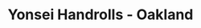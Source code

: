 ---
layout: place
title: "Yonsei Handrolls - Oakland"
permalink: /california/oakland/yonsei-handrolls-oakland.html
stateAbbr: CA
stateName: California
cityName: Oakland
seo:
  name: "Yonsei Handrolls - Oakland"
  type: Restaurant
  links: https://www.yonseihandrolls.com/
description: "Yonsei Handrolls - Oakland serves delicious sushi in Oakland, California. Try fresh Japanese dishes for a great dining experience. "
place_id: ChIJgUhKz2aBj4ARuN4px709pHY
photos:
  - name: >-
      places/ChIJgUhKz2aBj4ARuN4px709pHY/photos/AeeoHcKXF8hAXusHdqYTwxbI_FomTBd8lwcvZ0kZja2VlxQ8ROGPDwm2nRffx5vtboLjSrWkcjAnpH5Q_aBe-lbxodPqP6zO81_vTXJp4NRAoONJ7e7Q3npM_zrHH_EZrPZ6S6m-HnBUeYTNXfthZyu28u5rOb947jv3DCod1Gc_tPafD8tM3E57l_vbxeUol8UiTWNBbTLxf5lccLdCbBve6jKvs2ImOqy1Q97wVtXkaKDm1H4sYhBtwNIrgL9ltxeFRWb2YrhnmahqcCGDdyoQ8aUf81fdZJalDlLHTen1xbS0jLVm2y6cEn9w11BP2AFNTb7KX6hnB_fhNTdzql5oRc_sX05ALgNtCHB2kLPi1gD8mKAPwyEaWuIJ5QoP575vYJhwmLakCMB3_f_hRL3LIJ5xKpVJihBWdUWx0Ls6a-JqbiKR
    widthPx: 3024
    heightPx: 4032
    authorAttributions:
      - displayName: Jean L
        uri: https://maps.google.com/maps/contrib/102256588997957643557
        photoUri: >-
          https://lh3.googleusercontent.com/a-/ALV-UjUIIrx8ql5rNXjH3UmZqCSLLngrPNPQouyLQGzaRKEduv8zHum3vg=s100-p-k-no-mo
    flagContentUri: >-
      https://www.google.com/local/imagery/report/?cb_client=maps_api_places.places_api&image_key=!1e10!2sCIHM0ogKEICAgICh3LnHnwE&hl=en-US
    googleMapsUri: >-
      https://www.google.com/maps/place//data=!3m4!1e2!3m2!1sCIHM0ogKEICAgICh3LnHnwE!2e10!4m2!3m1!1s0x808f8166cf4a4881:0x76a43dbdc729deb8
  - name: >-
      places/ChIJgUhKz2aBj4ARuN4px709pHY/photos/AeeoHcL61bI3rSjiiuT-uuvNOJ_14Y_up8KTAZq-Sa3TmCEQcB6bydD94zFmaFaXZV7ErxeqeL2ZZR0fguoK0RtdGtjxbnKXWf4IaOBibpa-jkZ8NSKnSUdAWWJdlZxdySMJEczYMPuF5BV8khgSf76nGioHmFZmDeLIbHehl2oxumWk5iib0nGJeSoAf4Dsx8_LPo7obaBfDFuaosadf4WtdI7zEA3MT8iL02TpHC36tsfHi3ngIyUO3QqZ5QRd8f_K86EGOxmQT6hU569LkHYKFesMK5X1ubKf1ZJ-HOakrcIi_g
    widthPx: 4800
    heightPx: 3200
    authorAttributions:
      - displayName: Yonsei Handrolls | Oakland
        uri: https://maps.google.com/maps/contrib/101918219672282953622
        photoUri: >-
          https://lh3.googleusercontent.com/a-/ALV-UjUxVuwkbY6G-qYmNzpPgQ22iapNWymlQOneC22h4ujW3Krxy00=s100-p-k-no-mo
    flagContentUri: >-
      https://www.google.com/local/imagery/report/?cb_client=maps_api_places.places_api&image_key=!1e10!2sAF1QipPCDzPx_K11xKp53EvjHt_Y1KGgDcds7yJpR7ci&hl=en-US
    googleMapsUri: >-
      https://www.google.com/maps/place//data=!3m4!1e2!3m2!1sAF1QipPCDzPx_K11xKp53EvjHt_Y1KGgDcds7yJpR7ci!2e10!4m2!3m1!1s0x808f8166cf4a4881:0x76a43dbdc729deb8
  - name: >-
      places/ChIJgUhKz2aBj4ARuN4px709pHY/photos/AeeoHcJrTJ9z7uq6OcUotQZ1-P623VeU4NDu07kf4Vn609bbSNlCuYENubn3yg0McME9Vc3ROLb8nMSj4yReKo-V3KCbaMtxVNMkSv1OpyQsW-nLH1lDJrGDvrEFi7_1_3FJQ2eyNKuGL7UE5Sm7ShNi03WBfSoYUlYi2aqz4iBplJeHUqhqgaquePT1wieUBmps9DZOic4jUZoJt6qRq9EytW6QiUbfhH3ifHSNq2rVvHG1zSsFiwqZddUPtDKii9jvaqQ0ZSadkgnApkjZc9QwIOuK5ezIVmJinFz3ts_M5oF0Q7AIrGpUV3FXg1amULTMOpa2vtv5MtneHIpE5uMbuT6wej21VAWpgkh6-9oCkiqp4BX0rrhL6-7dAMDSe4fRKPoo16Dx53B_UTxyTjY_c3leyibHMn0tDZZPnCrkquIJkw
    widthPx: 4030
    heightPx: 2915
    authorAttributions:
      - displayName: Jean L
        uri: https://maps.google.com/maps/contrib/102256588997957643557
        photoUri: >-
          https://lh3.googleusercontent.com/a-/ALV-UjUIIrx8ql5rNXjH3UmZqCSLLngrPNPQouyLQGzaRKEduv8zHum3vg=s100-p-k-no-mo
    flagContentUri: >-
      https://www.google.com/local/imagery/report/?cb_client=maps_api_places.places_api&image_key=!1e10!2sCIHM0ogKEICAgICPyqzmSw&hl=en-US
    googleMapsUri: >-
      https://www.google.com/maps/place//data=!3m4!1e2!3m2!1sCIHM0ogKEICAgICPyqzmSw!2e10!4m2!3m1!1s0x808f8166cf4a4881:0x76a43dbdc729deb8
  - name: >-
      places/ChIJgUhKz2aBj4ARuN4px709pHY/photos/AeeoHcJGmmxHXLlUJY_w_R_3Le-UYwPNBD-wZXdt8foDkrJ92nw_BrodNZTwmZfEHkAe0xuZpcVo-6oTCQudn5zwY9OhCffsUcTfXOB4cb7IcRuJBNk1NnCvceVsh6uhJvJZl_eNox1KInHnveGckSu55P_tOT9dUVfTCzraJ-OsXJ5KHuBmVhAAwg6oPhpbR454uGC2HW84Ib49qjpvb2U6R-5kXysbAMqI6NgfVZHbtgXeoeTWj_l-MgUOKXWmxyx8Xpx1gNZEbQY9QLKn-Ty38vIFnK8Y-YXmpGHpv66N8OmjI8NEhGFtt_SyGirj6zahpATWBrctKIkHOBCXCw5e-86dyaaUQJV2_Iq8MtNjWGJB2KBIOhYurRZcbbRmNgZgPri_WDjS2cv0eQr7vmoJ0iC-_7WC8jWGoR5DvpL2cc0
    widthPx: 4000
    heightPx: 2252
    authorAttributions:
      - displayName: k k
        uri: https://maps.google.com/maps/contrib/107069035686337053059
        photoUri: >-
          https://lh3.googleusercontent.com/a/ACg8ocKQP0kVaPdgwyPcAz6Lh84eIM9N2UO9vLLRS-xuR1a0q_eS1VgO=s100-p-k-no-mo
    flagContentUri: >-
      https://www.google.com/local/imagery/report/?cb_client=maps_api_places.places_api&image_key=!1e10!2sCIHM0ogKEICAgIDbx_G-Fw&hl=en-US
    googleMapsUri: >-
      https://www.google.com/maps/place//data=!3m4!1e2!3m2!1sCIHM0ogKEICAgIDbx_G-Fw!2e10!4m2!3m1!1s0x808f8166cf4a4881:0x76a43dbdc729deb8
  - name: >-
      places/ChIJgUhKz2aBj4ARuN4px709pHY/photos/AeeoHcJF75nTo7GcIMI0eXmQD8V9ZYhvx23drr8Dqr8VLXershz59SRyJCUUH2iI9UAbvPUuugRYdemeRBVU-6VyH9tenLE1c3TEEJCCu4Y3yewcOsusk8zJXuQAUcVDKfFkHTTZu1iRQbiRKKsCJGCXS94IgfmiHOyKbNuAvX_gIODSNG6KdakAQr__aqFkjC-pB1v5_RzKWAq3vOs0427tW8FHZDjsM_Fb9ICB0-nThr4V_v4SCznPOb8EFs9PEA9Oil3BaLbDv7OUrFjVjIjB_1fiqlrF_VZ1yRI7NpOR18GMMOJbWl1vzPy4duYzYf2lixrwW2bd32FeyiVRdTlgzD93B1o3zUNPa5jIoTQR93cOWztSICyO5PNgoeuDqkUMCMxuSkOPeDzg--l0hAUzylet3gcKqNiSsNnH9QXyJ9-m8X-z
    widthPx: 3472
    heightPx: 4624
    authorAttributions:
      - displayName: Alison M C
        uri: https://maps.google.com/maps/contrib/105928467453016129393
        photoUri: >-
          https://lh3.googleusercontent.com/a-/ALV-UjWMD_iUWr1OtN05YTSQJoHQ6qM2CJiqqLdc8LyeQAHqkUinpT4=s100-p-k-no-mo
    flagContentUri: >-
      https://www.google.com/local/imagery/report/?cb_client=maps_api_places.places_api&image_key=!1e10!2sCIHM0ogKEICAgIDLx9Dg3gE&hl=en-US
    googleMapsUri: >-
      https://www.google.com/maps/place//data=!3m4!1e2!3m2!1sCIHM0ogKEICAgIDLx9Dg3gE!2e10!4m2!3m1!1s0x808f8166cf4a4881:0x76a43dbdc729deb8
  - name: >-
      places/ChIJgUhKz2aBj4ARuN4px709pHY/photos/AeeoHcIgt6m1UqFYfsIt6bJdP-ggulbKUfDckRi1lHLp9-Eh5O2zSLIlz1WKYy4ilgxPRLGI5pybyuLwusHOsO6pEfwe__j56fNOYU8hyADlFb4xWS_f_qh5lW30vWFwg1OHzKOBiccL1s5S5_o4TdlRITl5sDdR7VOSipBdEfzmh_VHuRQ8P7ZSqAiSc-QzxV6hTsxuFmPuqySHCGNNZ6fONywd4eKate23ywFwVwFglOltge7OLooYY0Jb8uy4UzFzHsHmlJorMBzVwa6do0qc1F2SqaI_G4IVCEsvGNnYFEv1xA
    widthPx: 1800
    heightPx: 1200
    authorAttributions:
      - displayName: Yonsei Handrolls | Oakland
        uri: https://maps.google.com/maps/contrib/101918219672282953622
        photoUri: >-
          https://lh3.googleusercontent.com/a-/ALV-UjUxVuwkbY6G-qYmNzpPgQ22iapNWymlQOneC22h4ujW3Krxy00=s100-p-k-no-mo
    flagContentUri: >-
      https://www.google.com/local/imagery/report/?cb_client=maps_api_places.places_api&image_key=!1e10!2sAF1QipN7BFJqxklkiJoIw4b0Yho2Jtq9-zauKUJvvxbz&hl=en-US
    googleMapsUri: >-
      https://www.google.com/maps/place//data=!3m4!1e2!3m2!1sAF1QipN7BFJqxklkiJoIw4b0Yho2Jtq9-zauKUJvvxbz!2e10!4m2!3m1!1s0x808f8166cf4a4881:0x76a43dbdc729deb8
  - name: >-
      places/ChIJgUhKz2aBj4ARuN4px709pHY/photos/AeeoHcIs0vINCNB7CL6OPM38YnIHkHdnGtfMC1yRNXLfa9WFOZWR4WsjMsRboLCO9KL6_b89nijmofBmekSbFw0WwqvkNba7zUir1nKNNrwBIIGQBQNoPMBXLnScyuXLrwYlBjHINNmu3Ll1k4a0bfp0Pu0XTD8JUubg4BwqKPEVewcgc4EJwrPqqpMiChRsq6gapqcBo072XxOj8b_Jrq1y7o6XQkInw74P4RLm491P-Gu5Ot74yuct-xaesC7vuyuAIYC-SJ53y-ILdODeqBDtYLRO-YBNn9YLZhLQdac7Z3lUNHvE17j1LNWKhpkcAy4e5Khmk29lDWuB6FO9W-6o_KyFopSMyPdhX_caNKoF2EJCOi63B6Em0mIoqgouVtmq_NO9FOAzL4oSbNlj15pKeoecuiKQb3axK_qdq0QsMNmdxw
    widthPx: 3024
    heightPx: 4032
    authorAttributions:
      - displayName: Kathleen S
        uri: https://maps.google.com/maps/contrib/109383364523945736298
        photoUri: >-
          https://lh3.googleusercontent.com/a-/ALV-UjWjNdoIOgquQVk5E1NxkkRINRUMGjidCe_dhOL9IzAMAKCbH_fG=s100-p-k-no-mo
    flagContentUri: >-
      https://www.google.com/local/imagery/report/?cb_client=maps_api_places.places_api&image_key=!1e10!2sCIHM0ogKEICAgID1tbvBPw&hl=en-US
    googleMapsUri: >-
      https://www.google.com/maps/place//data=!3m4!1e2!3m2!1sCIHM0ogKEICAgID1tbvBPw!2e10!4m2!3m1!1s0x808f8166cf4a4881:0x76a43dbdc729deb8
  - name: >-
      places/ChIJgUhKz2aBj4ARuN4px709pHY/photos/AeeoHcJ1S_nfVQLgWQ_feFKPyEj1ejbBEvaHKZjeHd4BL3j4B9s2tKsrl2o7RhqAfihke0dEwtRzZO2Hcqjbu83kn6Izvu_suF0FdJCKB2f5sVMPKEsp65agrhN8X5Jd9bE84YI6-msUyn7crXY72EddKNUFt0KXdORmp2LhV9ydKNXOnlIa4y-FR3SaDGRdHxcYgNBDK2x80NgrsQ5vpxNxFH3jwMZctytCOD-_njeEZ2mLWLhoAW4O-wy5qL2a04-Q_dEcTsD8eDJJxJSEOzaUDT3x66NZ649HGxxcVTwZQFicsDmaK0lSgQkfNyTMgw6bWYp9hJob4VY3Ov27oJuZqu1YUV3QpmERd8wTFW-r9MwC58e305b0mFdokLK4A058tLfkI7PPlbaq7ZpL9QInLnBTPVLhYb0Lha8LlEalx1BEZVJj
    widthPx: 4032
    heightPx: 3024
    authorAttributions:
      - displayName: Erich Grois
        uri: https://maps.google.com/maps/contrib/114180331738547202756
        photoUri: >-
          https://lh3.googleusercontent.com/a-/ALV-UjWCHjh7s9giHZQXG-3g5lxqjrPyzaRjkyVuRCwrz-2x46BeXgvEZA=s100-p-k-no-mo
    flagContentUri: >-
      https://www.google.com/local/imagery/report/?cb_client=maps_api_places.places_api&image_key=!1e10!2sCIHM0ogKEICAgICvo4jzwwE&hl=en-US
    googleMapsUri: >-
      https://www.google.com/maps/place//data=!3m4!1e2!3m2!1sCIHM0ogKEICAgICvo4jzwwE!2e10!4m2!3m1!1s0x808f8166cf4a4881:0x76a43dbdc729deb8
  - name: >-
      places/ChIJgUhKz2aBj4ARuN4px709pHY/photos/AeeoHcKKnIAFdyeca2cL9mabMjB5a_xq9Rzv_tnfCzF91qA_KTiMXnYBpC13d_solToutXnbGQi5m9C66cEyLBdHZ7EtndeAn3ONRjQS6xEYbdmOCDwiiLhZdAlC-zspzbT6jHalKQEaq4wNSV6gEHs7j-i-u7WXRF4WKSYIQiLj2eRmT4LqicNEgDjH7Zjib86R1UJCHt5PKPIyT1xpFKiUZDq0QFcueqTqx6Zzzq6ZDOPBLpdf0761CHAYpxVcAt207owNeUV3iZFBaIIuKeUtY8kPPNK8wb-dlRcuoUvbFh0e3eDB2nrLEaUsy0qtuMHTl1elpZ5gMJntDaTrYIUjSadTg9EAVFz1KtRKZrjFBKorbQJ9fRnFUOPdZjOxYsDQJ8AIBGCoB9nu1pdHFyJq3_1RZaFW9O51DiiKq99r8g6NsWE3
    widthPx: 3000
    heightPx: 4000
    authorAttributions:
      - displayName: Kelly Richards
        uri: https://maps.google.com/maps/contrib/104981639455595557412
        photoUri: >-
          https://lh3.googleusercontent.com/a-/ALV-UjVS-rjrJZNjv5-GeQ0PS11JGogU6OVB5e-uFlTlfxVEau7WXolUlQ=s100-p-k-no-mo
    flagContentUri: >-
      https://www.google.com/local/imagery/report/?cb_client=maps_api_places.places_api&image_key=!1e10!2sCIHM0ogKEICAgICj3vrCjQE&hl=en-US
    googleMapsUri: >-
      https://www.google.com/maps/place//data=!3m4!1e2!3m2!1sCIHM0ogKEICAgICj3vrCjQE!2e10!4m2!3m1!1s0x808f8166cf4a4881:0x76a43dbdc729deb8
  - name: >-
      places/ChIJgUhKz2aBj4ARuN4px709pHY/photos/AeeoHcJULPJavyvDHN9KraWSO8FtNFQlyNpEaLIeWVkWa3ZfOoyMq9Ts8-xAC-Z_ssBpKvmC5ReB7WlRUXPZ_gI7gcPrh65KjrGewwl_yRlkAbRiShvLOoExSJHfjJsGxpop2Znr2THyToPCqyBBlkAKcNV874VTec_fR406vzsb-KgDkNnrxYysJ7uAagin58MHaQFHOMVeXuRNl2Ko4EoJB4xVuFP-3phZeNimrCEYhk5Csoij7_1BV3UzceTZ2_fUpHdatpyFKko8TNLU74gaEzXtJ0FT9Xh5-dKdITbK1b-eN3HkS_0Xc_K8fPxRDKT4gR1W0JIzxvyC2CRmfd0fk9MEXRbj3c_55amJlLbnJJSRxfiSeMkQJ4YkczGMSUIJxq-o5AnHsECkSMc9NY_2Df3uDl7SRt0ZqmI9N5WGqS5x9A
    widthPx: 3489
    heightPx: 2939
    authorAttributions:
      - displayName: Chelsea Heart
        uri: https://maps.google.com/maps/contrib/115899114891717391205
        photoUri: >-
          https://lh3.googleusercontent.com/a-/ALV-UjU8wVhnlFjmBXF5YV245YAPwNaOYHL-v122Pt2ctxjrVp70nmmw=s100-p-k-no-mo
    flagContentUri: >-
      https://www.google.com/local/imagery/report/?cb_client=maps_api_places.places_api&image_key=!1e10!2sCIHM0ogKEICAgICJyfKzaQ&hl=en-US
    googleMapsUri: >-
      https://www.google.com/maps/place//data=!3m4!1e2!3m2!1sCIHM0ogKEICAgICJyfKzaQ!2e10!4m2!3m1!1s0x808f8166cf4a4881:0x76a43dbdc729deb8
address: 1738 Telegraph Ave, Oakland, CA 94612, USA
street: 1738 Telegraph Ave
city: Oakland
state: CA
zip: '94612'
country: USA
neighborhood: Downtown Oakland
latitude: '37.807538'
longitude: '-122.269874'
accessibility_options:
  wheelchairAccessibleEntrance: true
  wheelchairAccessibleRestroom: true
  wheelchairAccessibleSeating: true
business_status: OPERATIONAL
name: Yonsei Handrolls - Oakland
google_maps_links:
  directionsUri: >-
    https://www.google.com/maps/dir//''/data=!4m7!4m6!1m1!4e2!1m2!1m1!1s0x808f8166cf4a4881:0x76a43dbdc729deb8!3e0
  placeUri: https://maps.google.com/?cid=8549025877955567288
  writeAReviewUri: >-
    https://www.google.com/maps/place//data=!4m3!3m2!1s0x808f8166cf4a4881:0x76a43dbdc729deb8!12e1
  reviewsUri: >-
    https://www.google.com/maps/place//data=!4m4!3m3!1s0x808f8166cf4a4881:0x76a43dbdc729deb8!9m1!1b1
  photosUri: >-
    https://www.google.com/maps/place//data=!4m3!3m2!1s0x808f8166cf4a4881:0x76a43dbdc729deb8!10e5
primary_type: Sushi Restaurant
opening_hours:
  regular: null
  current: null
secondary_opening_hours:
  regular:
    weekdayDescriptions: null
    type: null
  current:
    weekdayDescriptions: null
    type: null
phone: (510) 588-6924
price_level: null
price_range: $50 &ndash; $100
rating: '4.6'
rating_count: 129
website: https://www.yonseihandrolls.com/
reviews: null
parking_options: null
payment_options: null
allow_dogs: null
curbside_pickup: null
delivery: null
dine_in: null
good_for_children: null
good_for_groups: null
good_for_sports: null
live_music: null
menu_for_children: null
outdoor_seating: null
reservable: null
restroom: null
serves_beer: null
serves_breakfast: null
serves_brunch: null
serves_cocktails: null
serves_coffee: null
serves_dinner: null
serves_dessert: null
serves_lunch: null
serves_vegetarian_food: null
serves_wine: null
takeout: null
summary: null

---